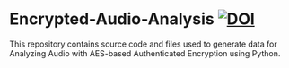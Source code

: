 # Encrypted-Audio-Analysis [![DOI](https://zenodo.org/badge/381468182.svg)](https://zenodo.org/badge/latestdoi/381468182)
This repository contains source code and files used to generate data for Analyzing Audio with AES-based Authenticated Encryption using Python.
